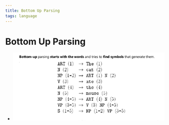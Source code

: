 ```yaml
---
title: Bottom Up Parsing
tags: language
---
```


# Bottom Up Parsing
- ![im](assets/Pasted%20Image%2020220506183325.png)




























































